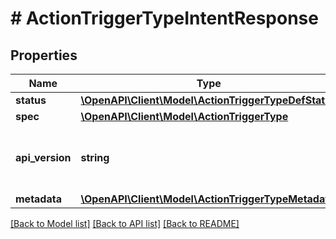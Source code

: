 # # ActionTriggerTypeIntentResponse

## Properties

Name | Type | Description | Notes
------------ | ------------- | ------------- | -------------
**status** | [**\OpenAPI\Client\Model\ActionTriggerTypeDefStatus**](ActionTriggerTypeDefStatus.md) |  | [optional]
**spec** | [**\OpenAPI\Client\Model\ActionTriggerType**](ActionTriggerType.md) |  | [optional]
**api_version** | **string** | API Version of the Nutanix v3 API framework. | [default to '3.1.0']
**metadata** | [**\OpenAPI\Client\Model\ActionTriggerTypeMetadata**](ActionTriggerTypeMetadata.md) |  |

[[Back to Model list]](../../README.md#models) [[Back to API list]](../../README.md#endpoints) [[Back to README]](../../README.md)
